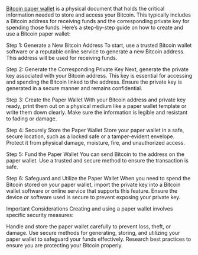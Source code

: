 <a href="https://bitcoinpaperwallets.com">Bitcoin paper wallet</a> is a physical document that holds the critical information needed to store and access your Bitcoin. This typically includes a Bitcoin address for receiving funds and the corresponding private key for spending those funds. Here’s a step-by-step guide on how to create and use a Bitcoin paper wallet:

Step 1: Generate a New Bitcoin Address
To start, use a trusted Bitcoin wallet software or a reputable online service to generate a new Bitcoin address. This address will be used for receiving funds.

Step 2: Generate the Corresponding Private Key
Next, generate the private key associated with your Bitcoin address. This key is essential for accessing and spending the Bitcoin linked to the address. Ensure the private key is generated in a secure manner and remains confidential.

Step 3: Create the Paper Wallet
With your Bitcoin address and private key ready, print them out on a physical medium like a paper wallet template or write them down clearly. Make sure the information is legible and resistant to fading or damage.

Step 4: Securely Store the Paper Wallet
Store your paper wallet in a safe, secure location, such as a locked safe or a tamper-evident envelope. Protect it from physical damage, moisture, fire, and unauthorized access.

Step 5: Fund the Paper Wallet
You can send Bitcoin to the address on the paper wallet. Use a trusted and secure method to ensure the transaction is safe.

Step 6: Safeguard and Utilize the Paper Wallet
When you need to spend the Bitcoin stored on your paper wallet, import the private key into a Bitcoin wallet software or online service that supports this feature. Ensure the device or software used is secure to prevent exposing your private key.

Important Considerations
Creating and using a paper wallet involves specific security measures:

Handle and store the paper wallet carefully to prevent loss, theft, or damage.
Use secure methods for generating, storing, and utilizing your paper wallet to safeguard your funds effectively.
Research best practices to ensure you are protecting your Bitcoin properly.
